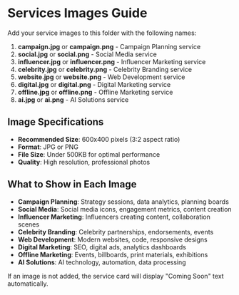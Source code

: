 # Services Images Guide

Add your service images to this folder with the following names:

1. **campaign.jpg** or **campaign.png** - Campaign Planning service
2. **social.jpg** or **social.png** - Social Media service
3. **influencer.jpg** or **influencer.png** - Influencer Marketing service
4. **celebrity.jpg** or **celebrity.png** - Celebrity Branding service
5. **website.jpg** or **website.png** - Web Development service
6. **digital.jpg** or **digital.png** - Digital Marketing service
7. **offline.jpg** or **offline.png** - Offline Marketing service
8. **ai.jpg** or **ai.png** - AI Solutions service

## Image Specifications
- **Recommended Size**: 600x400 pixels (3:2 aspect ratio)
- **Format**: JPG or PNG
- **File Size**: Under 500KB for optimal performance
- **Quality**: High resolution, professional photos

## What to Show in Each Image
- **Campaign Planning**: Strategy sessions, data analytics, planning boards
- **Social Media**: Social media icons, engagement metrics, content creation
- **Influencer Marketing**: Influencers creating content, collaboration scenes
- **Celebrity Branding**: Celebrity partnerships, endorsements, events
- **Web Development**: Modern websites, code, responsive designs
- **Digital Marketing**: SEO, digital ads, analytics dashboards
- **Offline Marketing**: Events, billboards, print materials, exhibitions
- **AI Solutions**: AI technology, automation, data processing

If an image is not added, the service card will display "Coming Soon" text automatically.
